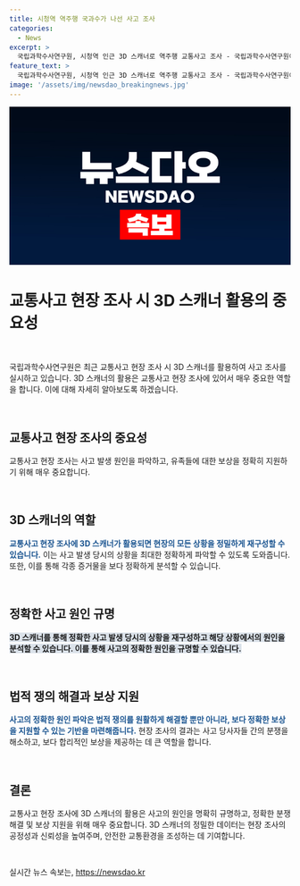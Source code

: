 ```yaml
---
title: 시청역 역주행 국과수가 나선 사고 조사
categories:
  - News
excerpt: >
  국립과학수사연구원, 시청역 인근 3D 스캐너로 역주행 교통사고 조사 - 국립과학수사연구원이 서울 중구 시청역 인근에서 발생한 역주행 교통사고 현장에서 3D 스캐너를 활용해 사고 조사를 진행 중이다.
feature_text: >
  국립과학수사연구원, 시청역 인근 3D 스캐너로 역주행 교통사고 조사 - 국립과학수사연구원이 서울 중구 시청역 인근에서 발생한 역주행 교통사고 현장에서 3D 스캐너를 활용해 사고 조사를 진행 중이다.
image: '/assets/img/newsdao_breakingnews.jpg'
---
```


<p><img src="/assets/img/newsdao_breakingnews.jpg" alt="ranknews 속보" /></p>

<h1 data-ke-size="size28"><b>교통사고 현장 조사 시 3D 스캐너 활용의 중요성</b></h1>

<p data-ke-size="size16">&nbsp;</p>

<p>국립과학수사연구원은 최근 교통사고 현장 조사 시 3D 스캐너를 활용하여 사고 조사를 실시하고 있습니다. 3D 스캐너의 활용은 교통사고 현장 조사에 있어서 매우 중요한 역할을 합니다. 이에 대해 자세히 알아보도록 하겠습니다.</p>

<p data-ke-size="size16">&nbsp;</p>

<h2 data-ke-size="size24">교통사고 현장 조사의 중요성</h2>

<p>교통사고 현장 조사는 사고 발생 원인을 파악하고, 유족들에 대한 보상을 정확히 지원하기 위해 매우 중요합니다.</p>

<p data-ke-size="size16">&nbsp;</p>

<h2 data-ke-size="size24">3D 스캐너의 역할</h2>

<p><b><span style="color: #1a5490;">교통사고 현장 조사에 3D 스캐너가 활용되면 현장의 모든 상황을 정밀하게 재구성할 수 있습니다.</span></b> 이는 사고 발생 당시의 상황을 최대한 정확하게 파악할 수 있도록 도와줍니다. 또한, 이를 통해 각종 증거물을 보다 정확하게 분석할 수 있습니다.</p>

<p data-ke-size="size16">&nbsp;</p>

<h2 data-ke-size="size24">정확한 사고 원인 규명</h2>

<p><b><span style="background-color: #21538527;">3D 스캐너를 통해 정확한 사고 발생 당시의 상황을 재구성하고 해당 상황에서의 원인을 분석할 수 있습니다. 이를 통해 사고의 정확한 원인을 규명할 수 있습니다. </span></b></p>

<p data-ke-size="size16">&nbsp;</p>

<h2 data-ke-size="size24">법적 쟁의 해결과 보상 지원</h2>

<p><b><span style="color: #1a5490;">사고의 정확한 원인 파악은 법적 쟁의를 원활하게 해결할 뿐만 아니라, 보다 정확한 보상을 지원할 수 있는 기반을 마련해줍니다.</span></b> 현장 조사의 결과는 사고 당사자들 간의 분쟁을 해소하고, 보다 합리적인 보상을 제공하는 데 큰 역할을 합니다.</p>

<p data-ke-size="size16">&nbsp;</p>

<h2 data-ke-size="size24">결론</h2>

<p>교통사고 현장 조사에 3D 스캐너의 활용은 사고의 원인을 명확히 규명하고, 정확한 분쟁 해결 및 보상 지원을 위해 매우 중요합니다. 3D 스캐너의 정밀한 데이터는 현장 조사의 공정성과 신뢰성을 높여주며, 안전한 교통환경을 조성하는 데 기여합니다.</p>

<p data-ke-size="size16">&nbsp;</p>
실시간 뉴스 속보는, <a href="https://newsdao.kr" rel="dofollow">https://newsdao.kr</a>


